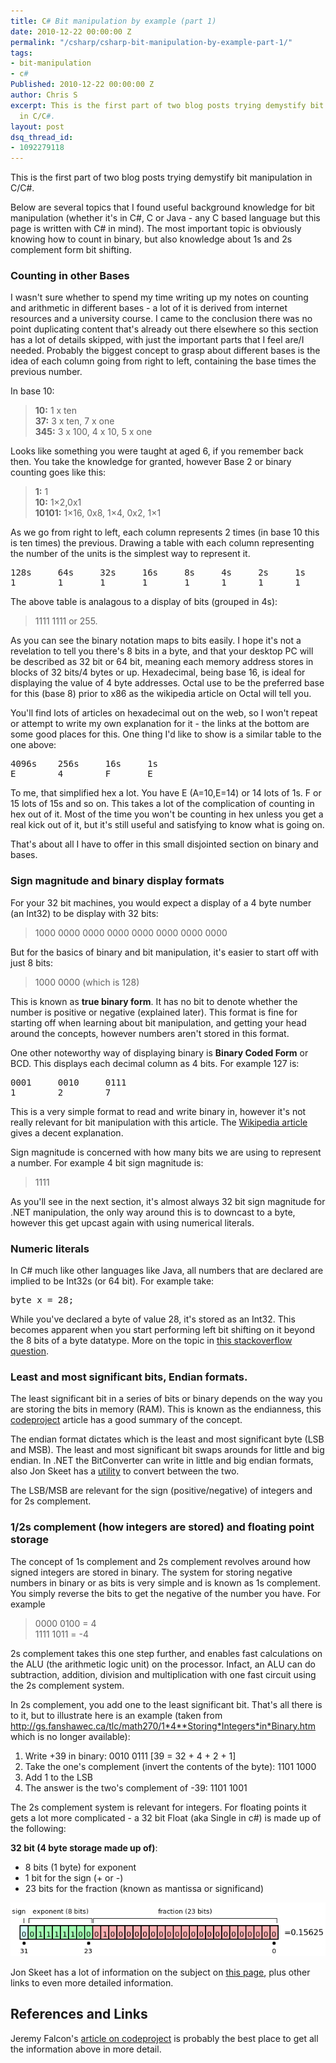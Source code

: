 ```yaml
---
title: C# Bit manipulation by example (part 1)
date: 2010-12-22 00:00:00 Z
permalink: "/csharp/csharp-bit-manipulation-by-example-part-1/"
tags:
- bit-manipulation
- c#
Published: 2010-12-22 00:00:00 Z
author: Chris S
excerpt: This is the first part of two blog posts trying demystify bit manipulation
  in C/C#.
layout: post
dsq_thread_id:
- 1092279118
---
```


This is the first part of two blog posts trying demystify bit manipulation in C/C#.

Below are several topics that I found useful background knowledge for bit manipulation (whether it's in C#, C or Java - any C based language but this page is written with C# in mind). The most important topic is obviously knowing how to count in binary, but also knowledge about 1s and 2s complement form bit shifting.

<!--more-->

### Counting in other Bases

I wasn't sure whether to spend my time writing up my notes on counting and arithmetic in different bases - a lot of it is derived from internet resources and a university course. I came to the conclusion there was no point duplicating content that's already out there elsewhere so this section has a lot of details skipped, with just the important parts that I feel are/I needed. Probably the biggest concept to grasp about different bases is the idea of each column going from right to left, containing the base times the previous number.

In base 10:

> **10:** 1 x ten   
> **37:** 3 x ten, 7 x one   
> **345:** 3 x 100, 4 x 10, 5 x one 

Looks like something you were taught at aged 6, if you remember back then. You take the knowledge for granted, however Base 2 or binary counting goes like this:

> **1:** 1   
> **10:** 1&#215;2,0x1   
> **10101:** 1&#215;16, 0x8, 1&#215;4, 0x2, 1&#215;1 

As we go from right to left, each column represents 2 times (in base 10 this is ten times) the previous. Drawing a table with each column representing the number of the units is the simplest way to represent it.

<pre>128s     64s     32s     16s     8s     4s     2s     1s
1        1       1       1       1      1      1      1
</pre>

The above table is analagous to a display of bits (grouped in 4s):

> 1111 1111 or 255. 

As you can see the binary notation maps to bits easily. I hope it's not a revelation to tell you there's 8 bits in a byte, and that your desktop PC will be described as 32 bit or 64 bit, meaning each memory address stores in blocks of 32 bits/4 bytes or up. Hexadecimal, being base 16, is ideal for displaying the value of 4 byte addresses. Octal use to be the preferred base for this (base 8) prior to x86 as the wikipedia article on Octal will tell you.

You'll find lots of articles on hexadecimal out on the web, so I won't repeat or attempt to write my own explanation for it - the links at the bottom are some good places for this. One thing I'd like to show is a similar table to the one above:

<pre>4096s    256s     16s     1s
E        4        F       E
</pre>

To me, that simplified hex a lot. You have E (A=10,E=14) or 14 lots of 1s. F or 15 lots of 15s and so on. This takes a lot of the complication of counting in hex out of it. Most of the time you won't be counting in hex unless you get a real kick out of it, but it's still useful and satisfying to know what is going on.

That's about all I have to offer in this small disjointed section on binary and bases.

### Sign magnitude and binary display formats

For your 32 bit machines, you would expect a display of a 4 byte number (an Int32) to be display with 32 bits:

> 1000 0000 0000 0000 0000 0000 0000 0000 

But for the basics of binary and bit manipulation, it's easier to start off with just 8 bits:

> 1000 0000 (which is 128) 

This is known as **true binary form**. It has no bit to denote whether the number is positive or negative (explained later). This format is fine for starting off when learning about bit manipulation, and getting your head around the concepts, however numbers aren't stored in this format.

One other noteworthy way of displaying binary is **Binary Coded Form** or BCD. This displays each decimal column as 4 bits. For example 127 is:

<pre>0001     0010     0111
1        2        7
</pre>

This is a very simple format to read and write binary in, however it's not really relevant for bit manipulation with this article. The [Wikipedia article][1] gives a decent explanation.

Sign magnitude is concerned with how many bits we are using to represent a number. For example 4 bit sign magnitude is:

> 1111 

As you'll see in the next section, it's almost always 32 bit sign magnitude for .NET manipulation, the only way around this is to downcast to a byte, however this get upcast again with using numerical literals.

### Numeric literals

In C# much like other languages like Java, all numbers that are declared are implied to be Int32s (or 64 bit). For example take:

<pre>byte x = 28;</pre>

While you've declared a byte of value 28, it's stored as an Int32. This becomes apparent when you start performing left bit shifting on it beyond the 8 bits of a byte datatype. More on the topic in [this stackoverflow question][2].

### Least and most significant bits, Endian formats.

The least significant bit in a series of bits or binary depends on the way you are storing the bits in memory (RAM). This is known as the endianness, this [codeproject][3] article has a good summary of the concept. 

The endian format dictates which is the least and most significant byte (LSB and MSB). The least and most significant bit swaps arounds for little and big endian. In .NET the BitConverter can write in little and big endian formats, also Jon Skeet has a [utility][4] to convert between the two.

The LSB/MSB are relevant for the sign (positive/negative) of integers and for 2s complement.

### 1/2s complement (how integers are stored) and floating point storage

The concept of 1s complement and 2s complement revolves around how signed integers are stored in binary. The system for storing negative numbers in binary or as bits is very simple and is known as 1s complement. You simply reverse the bits to get the negative of the number you have. For example

> 0000 0100 = 4   
> 1111 1011 = -4 

2s complement takes this one step further, and enables fast calculations on the ALU (the arithmetic logic unit) on the processor. Infact, an ALU can do subtraction, addition, division and multiplication with one fast circuit using the 2s complement system.

In 2s complement, you add one to the least significant bit. That's all there is to it, but to illustrate here is an example (taken from http://gs.fanshawec.ca/tlc/math270/1*4**Storing*Integers*in*Binary.htm which is no longer available):

  1. Write +39 in binary: 0010 0111 [39 = 32 + 4 + 2 + 1]
  2. Take the one's complement (invert the contents of the byte): 1101 1000
  3. Add 1 to the LSB 
  4. The answer is the two's complement of -39: 1101 1001

The 2s complement system is relevant for integers. For floating points it gets a lot more complicated - a 32 bit Float (aka Single in c#) is made up of the following:

**32 bit (4 byte storage made up of)**:  
- 8 bits (1 byte) for exponent  
- 1 bit for the sign (+ or -)  
- 23 bits for the fraction (known as mantissa or significand)

![Floating point][5]

Jon Skeet has a lot of information on the subject on [this page][6], plus other links to even more detailed information.

## References and Links

Jeremy Falcon's [article on codeproject][7] is probably the best place to get all the information above in more detail.

 [1]: http://en.wikipedia.org/wiki/Binary-coded_decimal
 [2]: http://stackoverflow.com/questions/737781/left-bit-shifting-255-as-a-byte
 [3]: http://www.codeproject.com/KB/cpp/endianness.aspx
 [4]: http://www.yoda.arachsys.com/csharp/miscutil/
 [5]: /wp-content/uploads/2010/12/floatingpoint.png
 [6]: http://www.yoda.arachsys.com/csharp/floatingpoint.html
 [7]: http://www.codeproject.com/KB/tips/binhex.aspx